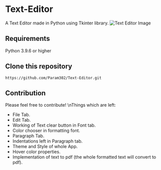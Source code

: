 # Text-Editor
A Text Editor made in Python using Tkinter library.
![Text Editor Image](https://github.com/Param302/Text-Editor/blob/main/previews/text%20editor%20version%200.01.jpg)

## Requirements
Python 3.9.6 or higher

## Clone this repository
```
https://github.com/Param302/Text-Editor.git
```
## Contribution
Please feel free to contribute!
\nThings which are left:
- File Tab.
- Edit Tab.
- Working of Text clear button in Font tab.
- Color chooser in formatting font.
- Paragraph Tab.
- Indentations left in Paragraph tab.
- Theme and Style of whole App.
- Hover color properties.
- Implementation of text to pdf (the whole formatted text will convert to pdf).
